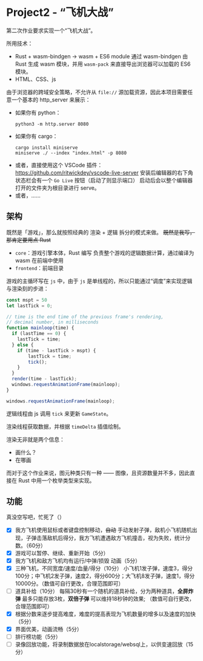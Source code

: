 # Project2 - “飞机大战”

第二次作业要求实现一个“飞机大战”。

所用技术：
- Rust + wasm-bindgen -> wasm + ES6 module
    通过 wasm-bindgen 由 Rust 生成 wasm 模块，并用 `wasm-pack` 来直接导出浏览器可以加载的 ES6 模块。
- HTML、CSS、js

由于浏览器的跨域安全策略，不允许从 `file://` 源加载资源，因此本项目需要任意一个基本的 http_server 来展示：

- 如果你有 python：
    ```
    python3 -m http.server 8080
    ```
- 如果你有 cargo：
    ```
    cargo install miniserve
    miniserve ./ --index "index.html" -p 8080
    ```
- 或者，直接使用这个 VSCode 插件：
    https://github.com/ritwickdey/vscode-live-server
    安装后编辑器的右下角状态栏会有一个 `Go Live` 按钮（启动了则显示端口）
    启动后会以整个编辑器打开的文件夹为根目录进行 serve。
- 或者，......

## 架构

既然是「游戏」，那么就按照经典的 渲染 + 逻辑 拆分的模式来做。
<s>既然是我写，那肯定要用点 Rust</s>

- `core`：游戏引擎本体，Rust 编写
    负责整个游戏的逻辑数据计算，通过编译为 wasm 在前端中使用
- `frontend`：前端目录

游戏的主循环写在 `js` 中，由于 `js` 是单线程的，所以只能通过“调度”来实现逻辑与渲染刻的步进：

```js
const mspt = 50
let lastTick = 0;

// time is the end time of the previous frame's rendering,
// decimal number, in milliseconds
function mainloop(time) {
  if (lastTime == 0) {
    lastTick = time;
  } else {
    if (time - lastTick > mspt) {
        lastTick = time;
        tick();
    }
  }
  render(time - lastTick);
  windows.requestAnimationFrame(mainloop);
}

windows.requestAnimationFrame(mainloop);
```

逻辑线程由 js 调用 `tick` 来更新 `GameState`。

渲染线程获取数据，并根据 `timeDelta` 插值绘制。

渲染无非就是两个信息：

- 画什么？
- 在哪画

而对于这个作业来说，图元种类只有一种 —— 图像，且资源数量并不多，因此直接在 Rust 中用一个枚举类型来实现。

## 功能

真没空写吧，忙死了（）

- [x] 我方飞机使用鼠标或者键盘控制移动，<s>自动</s> 手动发射子弹，敌机小飞机随机出现，子弹击落敌机后得分，我方飞机遭遇敌方飞机撞击，视为失败，统计分数。（60分）
- [x] 游戏可以暂停、继续、重新开始（5分）
- [x] 我方飞机和敌方飞机均有运行/中弹/损毁 动画（5分）
- [x] 三种飞机，不同宽度/速度/血量/得分（10分）
    小飞机1发子弹，速度3，得分100分；中飞机2发子弹，速度2，得分600分；大飞机8发子弹，速度1，得分10000分。（数值可自行更改，合理范围即可）
- [ ] 道具补给（10分）
    每隔30秒有一个随机的道具补给，分为两种道具，**全屏炸弹** 最多只能存放3枚，**双倍子弹** 可以维持18秒钟的效果; （数值可自行更改，合理范围即可）
- [x] 根据分数来逐步提高难度，难度的提高表现为飞机数量的增多以及速度的加快（5分）
- [x] 界面优美，动画流畅（5分）
- [ ] 排行榜功能（5分）
- [ ] 录像回放功能，将录制数据放在localstorage/websql上，以供变速回放（15分）
